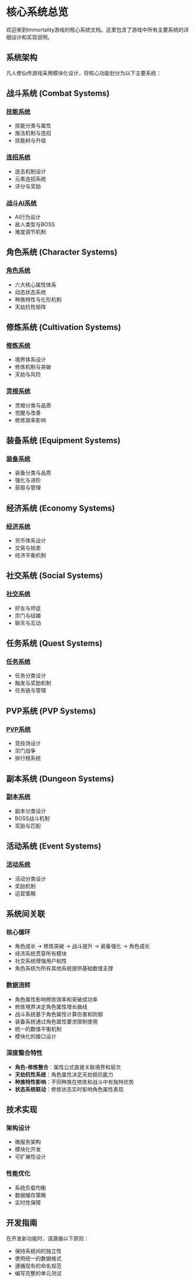 # 核心系统总览

欢迎来到Immortality游戏的核心系统文档。这里包含了游戏中所有主要系统的详细设计和实现说明。

## 系统架构

凡人修仙传游戏采用模块化设计，将核心功能划分为以下主要系统：

## 战斗系统 (Combat Systems)

### [技能系统](./combat/skill-system.md)
- 技能分类与属性
- 施法机制与连招
- 技能树与升级

### [连招系统](./combat/combo-system.md)
- 连击机制设计
- 元素连招系统
- 评分与奖励

### [战斗AI系统](./combat/ai-system.md)
- AI行为设计
- 敌人类型与BOSS
- 难度调节机制

## 角色系统 (Character Systems)

### [角色系统](./character/)
- 六大核心属性体系
- 动态状态系统
- 种族特性与化形机制
- 天劫抗性矩阵

## 修炼系统 (Cultivation Systems)

### [修炼系统](./cultivation/)
- 境界体系设计
- 修炼机制与突破
- 天劫与风险

### [灵根系统](./cultivation/spiritual-root.md)
- 灵根分类与品质
- 觉醒与改善
- 修炼效率影响

## 装备系统 (Equipment Systems)

### [装备系统](./equipment/)
- 装备分类与品质
- 强化与进阶
- 获取与管理

## 经济系统 (Economy Systems)

### [经济系统](./economy/)
- 货币体系设计
- 交易与拍卖
- 经济平衡机制

## 社交系统 (Social Systems)

### [社交系统](./social/)
- 好友与师徒
- 宗门与结婚
- 聊天与互动

## 任务系统 (Quest Systems)

### [任务系统](./quest/)
- 任务分类设计
- 触发与奖励机制
- 任务链与管理

## PVP系统 (PVP Systems)

### [PVP系统](./pvp/)
- 竞技场设计
- 宗门战争
- 排行榜系统

## 副本系统 (Dungeon Systems)

### [副本系统](./dungeon/)
- 副本分类设计
- BOSS战斗机制
- 奖励与匹配

## 活动系统 (Event Systems)

### [活动系统](./event/)
- 活动分类设计
- 奖励机制
- 运营策略

## 系统间关联

### 核心循环
- 角色成长 → 修炼突破 → 战斗提升 → 装备强化 → 角色成长
- 经济系统贯穿所有模块
- 社交系统增强用户粘性
- 角色系统为所有其他系统提供基础数值支撑

### 数据流转
- 角色属性影响修炼效率和突破成功率
- 修炼境界决定角色属性增长曲线
- 战斗系统基于角色属性计算伤害和防御
- 装备系统通过角色属性要求限制使用
- 统一的数值平衡机制
- 模块化的接口设计

### 深度整合特性
- **角色-修炼整合**：属性公式直接关联境界和层次
- **天劫抗性系统**：角色属性决定天劫抵抗能力
- **种族特性影响**：不同种族在修炼和战斗中有独特优势
- **状态系统联动**：修炼状态实时影响角色属性表现

## 技术实现

### 架构设计
- 微服务架构
- 模块化开发
- 可扩展性设计

### 性能优化
- 系统负载均衡
- 数据缓存策略
- 实时性保障

## 开发指南

在开发新功能时，请遵循以下原则：
- 保持系统间的独立性
- 使用统一的数据格式
- 遵循现有的命名规范
- 编写完整的单元测试